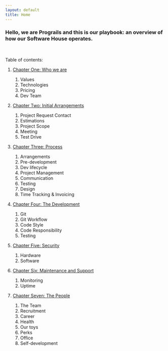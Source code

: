 ```yaml
---
layout: default
title: Home
---
```


### Hello, we are Prograils and this is our playbook: an overview of how our Software House operates.


<br>

Table of contents:


1. [Chapter One: Who we are](/playbook/who_we_are)
   1. Values
   2. Technologies
   3. Pricing
   4. Dev Team

2. [Chapter Two: Initial Arrangements](/playbook/initial_arrangements)
   1. Project Request Contact
   2. Estimations
   3. Project Scope
   4. Meeting
   5. Test Drive

3. [Chapter Three: Process](/playbook/process)
   1. Arrangements
   2. Pre-development
   3. Dev lifecycle
   4. Project Management
   5. Communication
   6. Testing
   7. Design
   8. Time Tracking & Invoicing

4. [Chapter Four: The Development](/playbook/development)
   1. Git
   2. Git Workflow
   3. Code Style
   4. Code Responsibility
   5. Testing

5. [Chapter Five: Security](/playbook/security)
   1. Hardware
   2. Software

6. [Chapter Six: Maintenance and Support](/playbook/maintenance_and_support)
   1. Monitoring
   2. Uptime

7. [Chapter Seven: The People](/playbook/the_people)
   1. The Team
   2. Recruitment
   3. Career
   4. Health
   5. Our toys
   6. Perks
   7. Office
   8. Self-development
